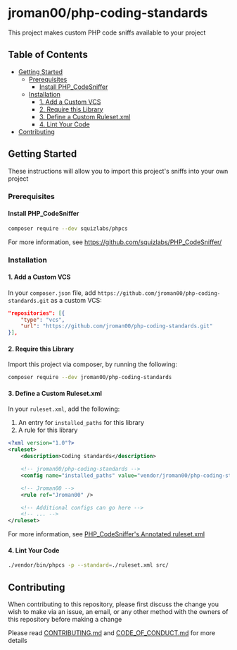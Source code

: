 <!-- omit in toc -->
# jroman00/php-coding-standards

This project makes custom PHP code sniffs available to your project

<!-- omit in toc -->
## Table of Contents

* [Getting Started](#getting-started)
  * [Prerequisites](#prerequisites)
    * [Install PHP\_CodeSniffer](#install-php_codesniffer)
  * [Installation](#installation)
    * [1. Add a Custom VCS](#1-add-a-custom-vcs)
    * [2. Require this Library](#2-require-this-library)
    * [3. Define a Custom Ruleset.xml](#3-define-a-custom-rulesetxml)
    * [4. Lint Your Code](#4-lint-your-code)
* [Contributing](#contributing)

## Getting Started

These instructions will allow you to import this project's sniffs into your own project

### Prerequisites

#### Install PHP_CodeSniffer

```sh
composer require --dev squizlabs/phpcs
```

For more information, see https://github.com/squizlabs/PHP_CodeSniffer/

### Installation

#### 1. Add a Custom VCS

In your `composer.json` file, add `https://github.com/jroman00/php-coding-standards.git` as a custom VCS:

```json
"repositories": [{
    "type": "vcs",
    "url": "https://github.com/jroman00/php-coding-standards.git"
}],
```

#### 2. Require this Library

Import this project via composer, by running the following:

```sh
composer require --dev jroman00/php-coding-standards
```

#### 3. Define a Custom Ruleset.xml

In your `ruleset.xml`, add the following:

1. An entry for `installed_paths` for this library
2. A rule for this library

```xml
<?xml version="1.0"?>
<ruleset>
    <description>Coding standards</description>

    <!-- jroman00/php-coding-standards -->
    <config name="installed_paths" value="vendor/jroman00/php-coding-standards" />

    <!-- Jroman00 -->
    <rule ref="Jroman00" />

    <!-- Additional configs can go here -->
    <!-- ... -->
</ruleset>
```

For more information, see [PHP_CodeSniffer's Annotated ruleset.xml](https://github.com/squizlabs/PHP_CodeSniffer/wiki/Annotated-ruleset.xml)

#### 4. Lint Your Code

```sh
./vendor/bin/phpcs -p --standard=./ruleset.xml src/
```

## Contributing

When contributing to this repository, please first discuss the change you wish to make via an issue, an email, or any other method with the owners of this repository before making a change

Please read [CONTRIBUTING.md](./CONTRIBUTING.md) and [CODE_OF_CONDUCT.md](./CODE_OF_CONDUCT.md) for more details
